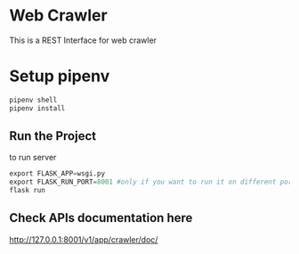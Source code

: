 # Web Crawler

This is a REST Interface for web crawler
# Setup pipenv
```bash
pipenv shell
pipenv install
````

## Run the Project
to run server

```python
export FLASK_APP=wsgi.py
export FLASK_RUN_PORT=8001 #only if you want to run it on different port
flask run
```

## Check APIs documentation here

http://127.0.0.1:8001/v1/app/crawler/doc/
